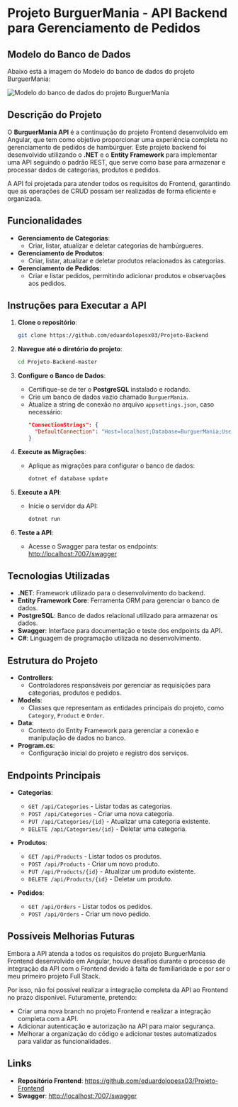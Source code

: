 # Projeto BurguerMania - API Backend para Gerenciamento de Pedidos

## Modelo do Banco de Dados
Abaixo está a imagem do Modelo do banco de dados do projeto BurguerMania:

![Modelo do banco de dados do projeto BurguerMania](https://github.com/user-attachments/assets/4f3895a1-be26-4c5d-a8bf-71b2ec54be31)

## Descrição do Projeto
O **BurguerMania API** é a continuação do projeto Frontend desenvolvido em Angular, que tem como objetivo proporcionar uma experiência completa no gerenciamento de pedidos de hambúrguer. Este projeto backend foi desenvolvido utilizando o **.NET** e o **Entity Framework** para implementar uma API seguindo o padrão REST, que serve como base para armazenar e processar dados de categorias, produtos e pedidos.

A API foi projetada para atender todos os requisitos do Frontend, garantindo que as operações de CRUD possam ser realizadas de forma eficiente e organizada.

## Funcionalidades
- **Gerenciamento de Categorias**:
  - Criar, listar, atualizar e deletar categorias de hambúrgueres.
- **Gerenciamento de Produtos**:
  - Criar, listar, atualizar e deletar produtos relacionados às categorias.
- **Gerenciamento de Pedidos**:
  - Criar e listar pedidos, permitindo adicionar produtos e observações aos pedidos.

## Instruções para Executar a API
1. **Clone o repositório**:
   ```bash
   git clone https://github.com/eduardolopesx03/Projeto-Backend
   ```

2. **Navegue até o diretório do projeto**:
   ```bash
   cd Projeto-Backend-master
   ```

3. **Configure o Banco de Dados**:
   - Certifique-se de ter o **PostgreSQL** instalado e rodando.
   - Crie um banco de dados vazio chamado `BurguerMania`.
   - Atualize a string de conexão no arquivo `appsettings.json`, caso necessário:
     ```json
     "ConnectionStrings": {
       "DefaultConnection": "Host=localhost;Database=BurguerMania;Username=postgres;Password=1234"
     }
     ```

4. **Execute as Migrações**:
   - Aplique as migrações para configurar o banco de dados:
     ```bash
     dotnet ef database update
     ```

5. **Execute a API**:
   - Inicie o servidor da API:
     ```bash
     dotnet run
     ```

6. **Teste a API**:
   - Acesse o Swagger para testar os endpoints:
     [http://localhost:7007/swagger](http://localhost:7007/swagger)

## Tecnologias Utilizadas
- **.NET**: Framework utilizado para o desenvolvimento do backend.
- **Entity Framework Core**: Ferramenta ORM para gerenciar o banco de dados.
- **PostgreSQL**: Banco de dados relacional utilizado para armazenar os dados.
- **Swagger**: Interface para documentação e teste dos endpoints da API.
- **C#**: Linguagem de programação utilizada no desenvolvimento.

## Estrutura do Projeto
- **Controllers**:
  - Controladores responsáveis por gerenciar as requisições para categorias, produtos e pedidos.
- **Models**:
  - Classes que representam as entidades principais do projeto, como `Category`, `Product` e `Order`.
- **Data**:
  - Contexto do Entity Framework para gerenciar a conexão e manipulação de dados no banco.
- **Program.cs**:
  - Configuração inicial do projeto e registro dos serviços.

## Endpoints Principais
- **Categorias**:
  - `GET /api/Categories` - Listar todas as categorias.
  - `POST /api/Categories` - Criar uma nova categoria.
  - `PUT /api/Categories/{id}` - Atualizar uma categoria existente.
  - `DELETE /api/Categories/{id}` - Deletar uma categoria.

- **Produtos**:
  - `GET /api/Products` - Listar todos os produtos.
  - `POST /api/Products` - Criar um novo produto.
  - `PUT /api/Products/{id}` - Atualizar um produto existente.
  - `DELETE /api/Products/{id}` - Deletar um produto.

- **Pedidos**:
  - `GET /api/Orders` - Listar todos os pedidos.
  - `POST /api/Orders` - Criar um novo pedido.

## Possíveis Melhorias Futuras
Embora a API atenda a todos os requisitos do projeto BurguerMania Frontend desenvolvido em Angular, houve desafios durante o processo de integração da API com o Frontend devido à falta de familiaridade e por ser o meu primeiro projeto Full Stack.

Por isso, não foi possível realizar a integração completa da API ao Frontend no prazo disponível. Futuramente, pretendo:
- Criar uma nova branch no projeto Frontend e realizar a integração completa com a API.
- Adicionar autenticação e autorização na API para maior segurança.
- Melhorar a organização do código e adicionar testes automatizados para validar as funcionalidades.

## Links
- **Repositório Frontend**: https://github.com/eduardolopesx03/Projeto-Frontend
- **Swagger**: [http://localhost:7007/swagger](http://localhost:7007)
